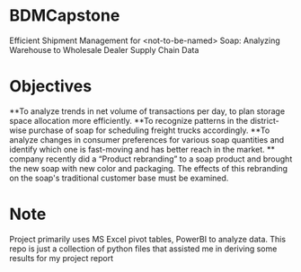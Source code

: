 # BDMCapstone
Efficient Shipment Management for &lt;not-to-be-named> Soap: Analyzing Warehouse to Wholesale Dealer Supply Chain Data

# Objectives
**To analyze trends in net volume of transactions per day, to plan storage space allocation more efficiently.
**To recognize patterns in the district-wise purchase of soap for scheduling freight trucks accordingly.
**To analyze changes in consumer preferences for various soap quantities and identify which one is fast-moving and has better reach in the market.
**<not-to-be-named> company recently did a “Product rebranding” to a soap product and brought the new <not-to-be-named> soap with new color and packaging. The effects of this rebranding on the soap's traditional customer base must be examined.

# Note
Project primarily uses MS Excel pivot tables, PowerBI to analyze data. This repo is just a collection of python files that assisted me in deriving some results for my project report
